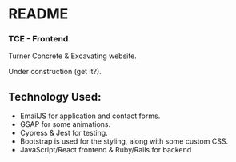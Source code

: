 # README
### TCE - Frontend

Turner Concrete & Excavating website.

Under construction (get it?).

## Technology Used:
- EmailJS for application and contact forms.
- GSAP for some animations.
- Cypress & Jest for testing.
- Bootstrap is used for the styling, along with some custom CSS.
- JavaScript/React frontend & Ruby/Rails for backend

